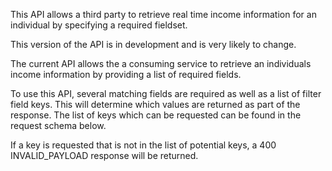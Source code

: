 This API allows a third party to retrieve real time income information for an individual by specifying a required fieldset.

This version of the API is in development and is very likely to change.

The current API allows the a consuming service to retrieve an individuals income information by providing a list of required fields.

To use this API, several matching fields are required as well as a list of filter field keys. This will determine which values are returned as part of the response. The list of keys which can be requested can be found in the request schema below.

If a key is requested that is not in the list of potential keys, a 400 INVALID_PAYLOAD response will be returned.
